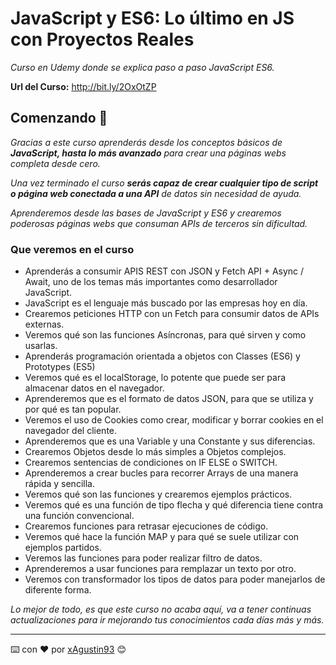 # JavaScript y ES6: Lo último en JS con Proyectos Reales

_Curso en Udemy donde se explica paso a paso JavaScript ES6._

**Url del Curso:** http://bit.ly/2OxOtZP


## Comenzando 🚀

_Gracias a este curso aprenderás desde los conceptos básicos de **JavaScript, hasta lo más avanzado** para crear una páginas webs completa desde cero._

_Una vez terminado el curso **serás capaz de crear cualquier tipo de script o página web conectada a una API** de datos sin necesidad de ayuda._

_Aprenderemos desde las bases de JavaScript y ES6 y crearemos poderosas páginas webs que consuman APIs de terceros sin dificultad._


### Que veremos en el curso

* Aprenderás a consumir APIS REST con JSON y Fetch API + Async / Await, uno de los temas más importantes como desarrollador JavaScript.
* JavaScript es el lenguaje más buscado por las empresas hoy en día.
* Crearemos peticiones HTTP con un Fetch para consumir datos de APIs externas.
* Veremos qué son las funciones Asíncronas, para qué sirven y como usarlas.
* Aprenderás programación orientada a objetos con Classes (ES6) y Prototypes (ES5)
* Veremos qué es el localStorage, lo potente que puede ser para almacenar datos en el navegador.
* Aprenderemos que es el formato de datos JSON, para que se utiliza y por qué es tan popular.
* Veremos el uso de Cookies como crear, modificar y borrar cookies en el navegador del cliente.
* Aprenderemos que es una Variable y una Constante y sus diferencias.
* Crearemos Objetos desde lo más simples a Objetos complejos.
* Crearemos sentencias de condiciones on IF ELSE o SWITCH.
* Aprenderemos a crear bucles para recorrer Arrays de una manera rápida y sencilla.
* Veremos qué son las funciones y crearemos ejemplos prácticos.
* Veremos qué es una función de tipo flecha y qué diferencia tiene contra una función convencional.
* Crearemos funciones para retrasar ejecuciones de código.
* Veremos qué hace la función MAP y para qué se suele utilizar con ejemplos partidos.
* Veremos las funciones para poder realizar filtro de datos.
* Aprenderemos a usar funciones para remplazar un texto por otro.
* Veremos con transformador los tipos de datos para poder manejarlos de diferente forma.

_Lo mejor de todo, es que este curso no acaba aquí, va a tener continuas actualizaciones para ir mejorando tus conocimientos cada días más y más._


---
⌨️ con ❤️ por [xAgustin93](https://github.com/xAgustin93) 😊
